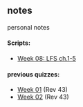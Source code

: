 ## notes
personal notes


#### Scripts:<br>
- [Week 08: LFS ch.1-5](lfs1-5.md)

#### previous quizzes:<br>
- [Week 01](w01-quiz.md) (Rev 43)
- [Week 02](w02-quiz.md) (Rev 43)
